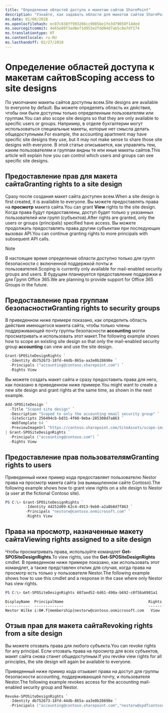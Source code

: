 ```yaml
---
title: "Определение областей доступа к макетам сайтов SharePoint"
description: "Узнайте, как задавать области для макетов сайтов SharePoint, чтобы управлять тем, кто может просматривать и использовать их."
ms.date: 01/08/2018
ms.openlocfilehash: ec07c838ff993266cc9085be1fe3d79050f14ded
ms.sourcegitcommit: 4e65e89f3ad8ef1d953e2fdd04d7ab5c0e7df174
ms.translationtype: HT
ms.contentlocale: ru-RU
ms.lasthandoff: 02/27/2018
---
```

# <a name="scoping-access-to-site-designs"></a><span data-ttu-id="a0164-103">Определение областей доступа к макетам сайтов</span><span class="sxs-lookup"><span data-stu-id="a0164-103">Scoping access to site designs</span></span>

<span data-ttu-id="a0164-104">По умолчанию макеты сайтов доступны всем.</span><span class="sxs-lookup"><span data-stu-id="a0164-104">Site designs are available to everyone by default.</span></span> <span data-ttu-id="a0164-105">Вы можете определять область их действия, чтобы они были доступны только определенным пользователям или группам.</span><span class="sxs-lookup"><span data-stu-id="a0164-105">You can also scope site designs so that they are only available to specific users or groups.</span></span> <span data-ttu-id="a0164-106">Например, в отделе бухгалтерии могут использоваться специальные макеты, которые нет смысла делать общедоступными.</span><span class="sxs-lookup"><span data-stu-id="a0164-106">For example, the accounting apartment may have specific site designs they use, but it may not make sense to share those site designs with everyone.</span></span> <span data-ttu-id="a0164-107">В этой статье описывается, как управлять тем, каким пользователям и группам видны те или иные макеты сайтов.</span><span class="sxs-lookup"><span data-stu-id="a0164-107">This article will explain how you can control which users and groups can see specific site designs.</span></span>

## <a name="granting-rights-to-a-site-design"></a><span data-ttu-id="a0164-108">Предоставление прав для макета сайта</span><span class="sxs-lookup"><span data-stu-id="a0164-108">Granting rights to a site design</span></span>

<span data-ttu-id="a0164-109">Сразу после создания макет сайта доступен всем.</span><span class="sxs-lookup"><span data-stu-id="a0164-109">When a site design is first created, it is available to everyone.</span></span> <span data-ttu-id="a0164-110">Вы можете предоставлять права на **просмотр** макета сайта.</span><span class="sxs-lookup"><span data-stu-id="a0164-110">You can grant **View** rights to the site design.</span></span> <span data-ttu-id="a0164-111">Когда права будут предоставлены, доступ будет только у указанных пользователей или групп (субъектов).</span><span class="sxs-lookup"><span data-stu-id="a0164-111">After rights are granted, only the users or groups (principals) specified have access.</span></span> <span data-ttu-id="a0164-112">Вы можете продолжать предоставлять права другим субъектам при последующих вызовах API.</span><span class="sxs-lookup"><span data-stu-id="a0164-112">You can continue granting rights to more principals with subsequent API calls.</span></span>

> [!NOTE]
> <span data-ttu-id="a0164-113">В настоящее время определение области доступно только для групп безопасности с включенной поддержкой почты и пользователей.</span><span class="sxs-lookup"><span data-stu-id="a0164-113">Scoping is currently only available for mail-enabled security groups and users.</span></span> <span data-ttu-id="a0164-114">В будущем планируется предоставление поддержки и для Групп Office 365.</span><span class="sxs-lookup"><span data-stu-id="a0164-114">We are planning to provide support for Office 365 Groups in the future.</span></span>

## <a name="granting-rights-to-security-groups"></a><span data-ttu-id="a0164-115">Предоставление прав группам безопасности</span><span class="sxs-lookup"><span data-stu-id="a0164-115">Granting rights to security groups</span></span>

<span data-ttu-id="a0164-116">В приведенном ниже примере показано, как определить область действия имеющегося макета сайта, чтобы только члены поддерживающей почту группы безопасности **accounting** могли просматривать и использовать этот макет.</span><span class="sxs-lookup"><span data-stu-id="a0164-116">The following example shows how to scope an existing site design so that only the mail-enabled security group **accounting** can view and use the site design.</span></span>

```powershell
Grant-SPOSiteDesignRights `
  -Identity db752673-18fd-44db-865a-aa3e0b28698e `
  -Principals ("accounting@contoso.sharepoint.com") `
  -Rights View
```

<span data-ttu-id="a0164-117">Вы можете создать макет сайта и сразу предоставить права для него, как показано в приведенном ниже примере.</span><span class="sxs-lookup"><span data-stu-id="a0164-117">You might want to create a new site design and grant rights at the same time, as shown in the next example.</span></span>

```powershell
Add-SPOSiteDesign `
  -Title "Scoped site design" `
  -Description "Scoped to only the accounting email security group" `
  -SiteScripts 256494cb-bd31-4f60-9eba-285308d7a863 `
  -WebTemplate 64 `
  -PreviewImageUrl "https://contoso.sharepoint.com/SiteAssets/scope-image.png" `
| Grant-SPOSiteDesignRights `
  -Principals ("accounting@contoso.com") `
  -Rights View
```

## <a name="granting-rights-to-users"></a><span data-ttu-id="a0164-118">Предоставление прав пользователям</span><span class="sxs-lookup"><span data-stu-id="a0164-118">Granting rights to users</span></span>

<span data-ttu-id="a0164-119">Приведенный ниже пример кода предоставляет пользователю Nestor права на просмотр макета сайта (на вымышленном сайте Contoso).</span><span class="sxs-lookup"><span data-stu-id="a0164-119">The following example shows how to grant view rights on a site design to Nestor (a user at the fictional Contoso site).</span></span>

```powershell
PS C:\> Grant-SPOSiteDesignRights `
         -Identity 44252d09-62c4-4913-9eb0-a2a8b8d7f863 `
         -Principals "nestorw@contoso.onmicrosoft.com" `
         -Rights View
```

## <a name="viewing-rights-assigned-to-a-site-design"></a><span data-ttu-id="a0164-120">Права на просмотр, назначенные макету сайта</span><span class="sxs-lookup"><span data-stu-id="a0164-120">Viewing rights assigned to a site design</span></span>

<span data-ttu-id="a0164-121">Чтобы просматривать права, используйте командлет **Get-SPOSiteDesignRights**.</span><span class="sxs-lookup"><span data-stu-id="a0164-121">To view rights, use the **Get-SPOSiteDesignRights** cmdlet.</span></span> <span data-ttu-id="a0164-122">В приведенном ниже примере показано, как использовать этот командлет, а также представлен отклик для случая, когда права на просмотр есть только у пользователя Nestor.</span><span class="sxs-lookup"><span data-stu-id="a0164-122">The following example shows how to use this cmdlet and a response in the case where only Nestor has view rights.</span></span>

```powershell
PS C:\> Get-SPOSiteDesignRights 607aed52-6d61-490a-b692-c0f58a6981a1
```

```
DisplayName  PrincipalName                                      Rights
-----------  -------------                                      ------
Nestor Wilke i:0#.f|membership|nestorw@contoso.onmicrosoft.com   View
```

## <a name="revoking-rights-from-a-site-design"></a><span data-ttu-id="a0164-123">Отзыв прав для макета сайта</span><span class="sxs-lookup"><span data-stu-id="a0164-123">Revoking rights from a site design</span></span>

<span data-ttu-id="a0164-124">Вы можете отозвать права для любого субъекта.</span><span class="sxs-lookup"><span data-stu-id="a0164-124">You can revoke rights for any principal.</span></span> <span data-ttu-id="a0164-125">Если отозвать права на просмотр для всех субъектов, макет сайта снова станет общедоступным.</span><span class="sxs-lookup"><span data-stu-id="a0164-125">If you revoke view rights for all principles, the site design will again be available to everyone.</span></span>

<span data-ttu-id="a0164-126">Приведенный ниже пример кода отзывает права на доступ для группы безопасности accounting, поддерживающей почту, и пользователя Nestor.</span><span class="sxs-lookup"><span data-stu-id="a0164-126">The following example revokes access for the accounting mail-enabled security group and Nestor.</span></span>

```powershell
Revoke-SPOSiteDesignRights `
  -Identity db752673-18fd-44db-865a-aa3e0b28698e `
  -Principals ("accounting@contoso.sharepoint.com","nestorw@spdfcontosodemo2.onmicrosoft.com") `
```
